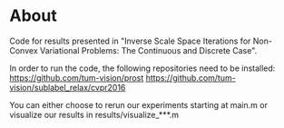 # About

Code for results presented in "Inverse Scale Space Iterations for Non-Convex Variational Problems: The Continuous and Discrete Case". 

In order to run the code, the following repositories need to be installed:
https://github.com/tum-vision/prost
https://github.com/tum-vision/sublabel_relax/cvpr2016


You can either choose to rerun our experiments starting at main.m or visualize our results in results/visualize_***.m
